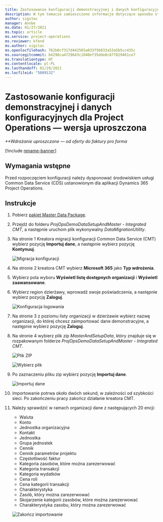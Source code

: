 ```yaml
---
title: Zastosowanie konfiguracji demonstracyjnej i danych konfiguracyjnych — wersja uproszczona
description: W tym temacie zamieszczono informacje dotyczące sposobu stosowania konfiguracji demonstracyjnej i danych konfiguracyjnych Project Operations.
author: sigitac
manager: Annbe
ms.date: 01/27/2021
ms.topic: article
ms.service: project-operations
ms.reviewer: kfend
ms.author: sigitac
ms.openlocfilehash: 762b0cf317d442565a033f56033a53a5b5cc435c
ms.sourcegitcommit: b4298ca4729643c1040ef35dde8c67f829461ce7
ms.translationtype: HT
ms.contentlocale: pl-PL
ms.lasthandoff: 01/29/2021
ms.locfileid: "5089132"
---
```

# <a name="apply-demo-setup-and-configuration-data-for-project-operations---lite"></a>Zastosowanie konfiguracji demonstracyjnej i danych konfiguracyjnych dla Project Operations — wersja uproszczona 

_**Wdrażanie uproszczone — od oferty do faktury pro forma_

[!include [rename-banner](~/includes/cc-data-platform-banner.md)]

## <a name="prerequisites"></a>Wymagania wstępne

Przed rozpoczęciem konfiguracji należy dysponować środowiskiem usługi Common Data Service (CDS) ustanowionym dla aplikacji Dynamics 365 Project Operations.


## <a name="instructions"></a>Instrukcje

1. Pobierz [pakiet Master Data Package](https://download.microsoft.com/download/3/4/1/341bf279-a64f-4baa-af31-ce624859b518/ProjOpsSampleSetupData%20-%20CE%20only%20CMT.zip). 
2. Przejdź do folderu *ProjOpsDemoDataSetupAndMaster - Integrated CMT*, a następnie uruchom plik wykonywalny *DataMigrationUtility*.
3. Na stronie 1 Kreatora migracji konfiguracji Common Data Service (CMT) wybierz pozycję **Importuj dane**, a następnie wybierz pozycję **Kontynuuj**.

    ![Migracja konfiguracji](./media/1ConfigurationMigration.png)

4. Na stronie 2 kreatora CMT wybierz **Microsoft 365** jako **Typ wdrożenia**.
5. Wybierz pola wyboru **Wyświetl listę dostępnych organizacji** i **Wyświetl zaawansowane**.
6. Wybierz region dzierżawy, wprowadź swoje poświadczenia, a następnie wybierz pozycję **Zaloguj**.

   ![Konfiguracja logowania](./media/2ConfigurationSignin.png)

7. Na stronie 3 z poziomu listy organizacji w dzierżawie wybierz nazwę organizacji, do której chcesz zaimportować dane demonstracyjne, a następnie wybierz pozycję **Zaloguj**.
8. Na stronie 4 wybierz plik zip *MasterAndSetupData*, który znajduje się w rozpakowanym folderze *ProjOpsDemoDataSetupAndMaster - Integrated CMT*.

   ![Plik ZIP](./media/3ZipFile.png)

   ![Wybierz plik](./media/4SelectAFile.png)

9. Po zaznaczeniu pliku zip wybierz pozycję **Importuj dane**.

   ![Importuj dane](./media/5ImportData.png)

10. Importowanie potrwa około dwóch sekund, w zależności od szybkości sieci. Po zakończeniu pracy zakończ działanie kreatora CMT. 
11. Należy sprawdzić w ramach organizacji dane z następujących 20 encji:

    -   Waluta
    -   Konto
    -   Jednostka organizacyjna
    -   Kontakt
    -   Jednostka
    -   Grupa jednostek
    -   Cennik
    -   Cennik parametrów projektu 
    -   Częstotliwość faktur
    -   Kategoria zasobów, które można zarezerwować
    -   Kategoria transakcji
    -   Kategoria wydatków
    -   Cena roli
    -   Cena kategorii transakcji
    -   Charakterystyka
    -   Zasób, który można zarezerwować
    -   Skojarzenie kategorii zasobów, które można zarezerwować
    -   Charakterystyka zasobu, który można zarezerwować

    ![Zakończ importowanie](./media/6CompleteImport.png)
